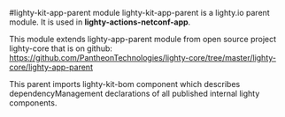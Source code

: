 #lighty-kit-app-parent module
lighty-kit-app-parent is a lighty.io parent module. It is used in **lighty-actions-netconf-app**.

This module extends lighty-app-parent module from open source project lighty-core that is
on github: https://github.com/PantheonTechnologies/lighty-core/tree/master/lighty-core/lighty-app-parent

This parent imports lighty-kit-bom component which describes dependencyManagement
declarations of all published internal lighty components.